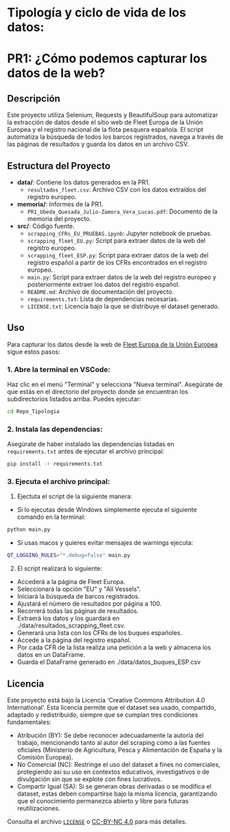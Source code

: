 # Tipología y ciclo de vida de los datos: 
# PR1: ¿Cómo podemos capturar los datos de la web?

## Descripción 

Este proyecto utiliza Selenium, Requests y BeautifulSoup para automatizar la extracción de datos desde el sitio web de Fleet Europa de la Unión Europea y el registro nacional de la flota pesquera española. El script automatiza la búsqueda de todos los barcos registrados, navega a través de las páginas de resultados y guarda los datos en un archivo CSV.

## Estructura del Proyecto

- **data/**: Contiene los datos generados en la PR1.
  - `resultados_fleet.csv`: Archivo CSV con los datos extraídos del registro europeo.
- **memoria/**: Informes de la PR1.
  - `PR1_Ubeda_Quesada_Julio-Zamora_Vera_Lucas.pdf`: Documento de la memoria del proyecto.
- **src/**: Código fuente.
  - `scrapping_CFRs_EU_PRUEBAS.ipynb`: Jupyter notebook de pruebas.
  - `scrapping_fleet_EU.py`: Script para extraer datos de la web del registro europeo.
  - `scrapping_fleet_ESP.py`: Script para extraer datos de la web del registro español a partir de los CFRs encontrados en el registro europeo.
  - `main.py`: Script para extraer datos de la web del registro europeo y posteriormente extraer los datos del registro español.
  - `README.md`: Archivo de documentación del proyecto.
  - `requirements.txt`: Lista de dependencias necesarias.
  - `LICENSE.txt`: Licencia bajo la que se distribuye el dataset generado.

## Uso

Para capturar los datos desde la web de [Fleet Europa de la Unión Europea]("https://webgate.ec.europa.eu/fleet-europa/search_en") sigue estos pasos:

### 1.  Abre la terminal en VSCode:
Haz clic en el menú "Terminal" y selecciona "Nueva terminal".
Asegúrate de que estás en el directorio del proyecto donde se encuentran los subdirectorios listados arriba.
Puedes ejecutar: 
```bash
cd Repo_Tipologia
```
### 2. Instala las dependencias:
Asegúrate de haber instalado las dependencias listadas en `requirements.txt` antes de ejecutar el archivo principal:
```bash
pip install -r requirements.txt
```
### 3. Ejecuta el archivo principal:

1. Ejectuta el script de la siguiente manera:

- Si lo ejecutas desde Windows simplemente ejecuta el siguiente comando en la terminal: 
```bash
python main.py
```
- Si usas macos y quieres evitar mensajes de warnings ejecuta: 
```bash
QT_LOGGING_RULES="*.debug=false" main.py
```

2.  El script realizará lo siguiente:

- Accederá a la página de Fleet Europa.
- Seleccionará la opción "EU" y "All Vessels".
- Iniciará la búsqueda de barcos registrados.
- Ajustará el número de resultados por página a 100.
- Recorrerá todas las páginas de resultados.
- Extraerá los datos y los guardará en ./data/resultados_scrapping_fleet.csv.
- Generará una lista con los CFRs de los buques españoles.
- Accede a la página del registro español.
- Por cada CFR de la lista realiza una petición a la web y almacena los datos en un DataFrame.
- Guarda el DataFrame generado en ./data/datos_buques_ESP.csv

## Licencia

Este proyecto está bajo la Licencia ‘Creative Commons Attribution 4.0 International’. Esta licencia permite que el dataset sea usado, compartido, adaptado y redistribuido, siempre que se cumplan tres condiciones fundamentales:
- Atribución (BY): Se debe reconocer adecuadamente la autoría del trabajo, mencionando tanto al autor del scraping como a las fuentes oficiales (Ministerio de Agricultura, Pesca y Alimentación de España y la Comisión Europea).
- No Comercial (NC): Restringe el uso del dataset a fines no comerciales, protegiendo así su uso en contextos educativos, investigativos o de divulgación sin que se explote con fines lucrativos.
- Compartir Igual (SA): Si se generan obras derivadas o se modifica el dataset, estas deben compartirse bajo la misma licencia, garantizando que el conocimiento permanezca abierto y libre para futuras reutilizaciones.
 
Consulta el archivo [`LICENSE`](./LICENSE.txt) o [CC-BY-NC 4.0](https://creativecommons.org/licenses/by-nc/4.0/) para más detalles.

